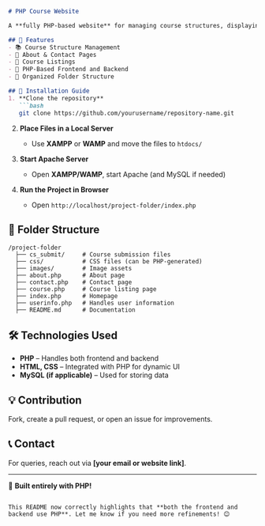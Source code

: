 
```md
# PHP Course Website

A **fully PHP-based website** for managing course structures, displaying available courses, and providing information through an about page, contact section, and more.

## 🌟 Features
- 📚 Course Structure Management  
- 📄 About & Contact Pages  
- 🏫 Course Listings  
- 🎨 PHP-Based Frontend and Backend  
- 📂 Organized Folder Structure  

## 🚀 Installation Guide
1. **Clone the repository**  
   ```bash
   git clone https://github.com/yourusername/repository-name.git
   ```
2. **Place Files in a Local Server**  
   - Use **XAMPP** or **WAMP** and move the files to `htdocs/`  

3. **Start Apache Server**  
   - Open **XAMPP/WAMP**, start Apache (and MySQL if needed)  

4. **Run the Project in Browser**  
   - Open `http://localhost/project-folder/index.php`  

## 📂 Folder Structure
```
/project-folder
  ├── cs_submit/     # Course submission files
  ├── css/           # CSS files (can be PHP-generated)
  ├── images/        # Image assets
  ├── about.php      # About page
  ├── contact.php    # Contact page
  ├── course.php     # Course listing page
  ├── index.php      # Homepage
  ├── userinfo.php   # Handles user information
  ├── README.md      # Documentation
```

## 🛠️ Technologies Used
- **PHP** – Handles both frontend and backend  
- **HTML, CSS** – Integrated with PHP for dynamic UI  
- **MySQL (if applicable)** – Used for storing data  

## 💡 Contribution
Fork, create a pull request, or open an issue for improvements.

## 📞 Contact
For queries, reach out via **[your email or website link]**.

---

🚀 **Built entirely with PHP!**
```

This README now correctly highlights that **both the frontend and backend use PHP**. Let me know if you need more refinements! 😊
